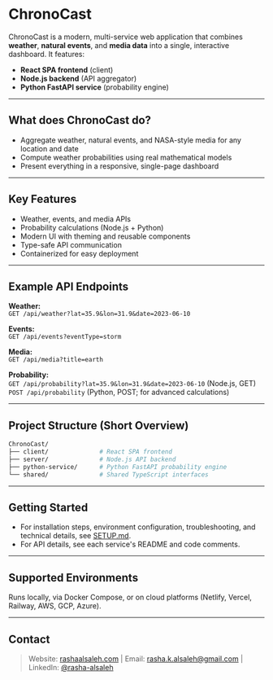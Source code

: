 # ChronoCast

ChronoCast is a modern, multi-service web application that combines **weather**, **natural events**, and **media data** into a single, interactive dashboard. It features:
- **React SPA frontend** (client)
- **Node.js backend** (API aggregator)
- **Python FastAPI service** (probability engine)

---

## What does ChronoCast do?

- Aggregate weather, natural events, and NASA-style media for any location and date  
- Compute weather probabilities using real mathematical models  
- Present everything in a responsive, single-page dashboard  

---

## Key Features

- Weather, events, and media APIs
- Probability calculations (Node.js + Python)
- Modern UI with theming and reusable components
- Type-safe API communication
- Containerized for easy deployment

---

## Example API Endpoints

**Weather:**  
`GET /api/weather?lat=35.9&lon=31.9&date=2023-06-10`

**Events:**  
`GET /api/events?eventType=storm`

**Media:**  
`GET /api/media?title=earth`

**Probability:**  
`GET /api/probability?lat=35.9&lon=31.9&date=2023-06-10` (Node.js, GET)  
`POST /api/probability` (Python, POST; for advanced calculations)

---

## Project Structure (Short Overview)

```bash
ChronoCast/
├── client/              # React SPA frontend
├── server/              # Node.js API backend
├── python-service/      # Python FastAPI probability engine
└── shared/              # Shared TypeScript interfaces
```

---

## Getting Started

- For installation steps, environment configuration, troubleshooting, and technical details, see [SETUP.md](./SETUP.md).
- For API details, see each service's README and code comments.

<!-- 
## Demo & Screenshots

![ChronoCast Dashboard](./screenshots/dashboard.png)
-->

---

## Supported Environments 

Runs locally, via Docker Compose, or on cloud platforms (Netlify, Vercel, Railway, AWS, GCP, Azure).

---


## Contact

> Website: [rashaalsaleh.com](https://rashaalsaleh.com) | Email: [rasha.k.alsaleh@gmail.com](mailto:rasha.k.alsaleh@gmail.com) | LinkedIn: [@rasha-alsaleh](https://www.linkedin.com/in/rasha-alsaleh/)